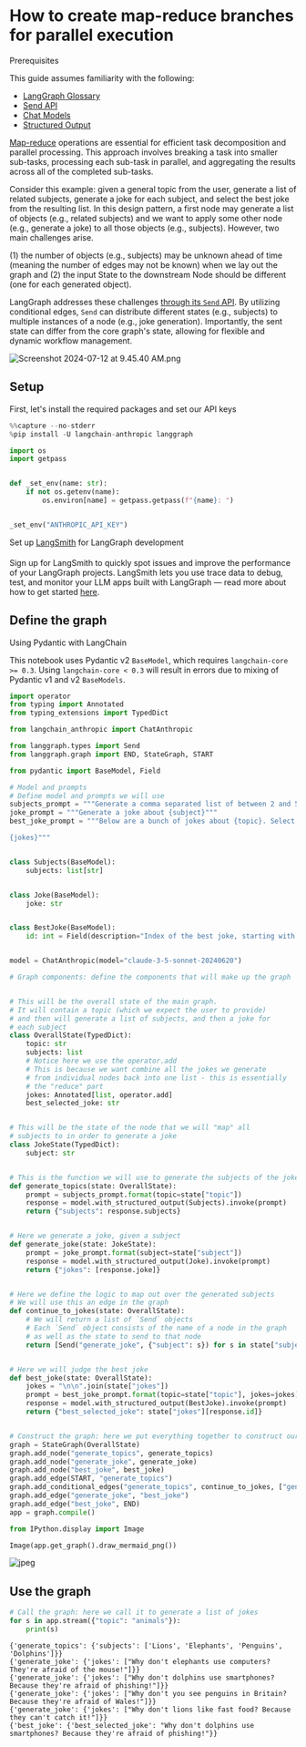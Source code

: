 # How to create map-reduce branches for parallel execution

<div class="admonition tip">
    <p class="admonition-title">Prerequisites</p>
    <p>
        This guide assumes familiarity with the following:
        <ul>
            <li>
                <a href="https://langchain-ai.github.io/langgraph/concepts/low_level/">
                    LangGraph Glossary
                </a>
            </li>
            <li>
                <a href="https://langchain-ai.github.io/langgraph/concepts/low_level/#send">
                    Send API
                </a>
            </li>
            <li>
                <a href="https://python.langchain.com/docs/concepts/#chat-models/">
                    Chat Models
                </a>
            </li>        
            <li>
                <a href="https://python.langchain.com/docs/concepts/#structured-output">
                    Structured Output
                </a>
            </li>        
        </ul>
    </p>
</div> 


[Map-reduce](https://en.wikipedia.org/wiki/MapReduce) operations are essential for efficient task decomposition and parallel processing. This approach involves breaking a task into smaller sub-tasks, processing each sub-task in parallel, and aggregating the results across all of the completed sub-tasks. 

Consider this example: given a general topic from the user, generate a list of related subjects, generate a joke for each subject, and select the best joke from the resulting list. In this design pattern, a first node may generate a list of objects (e.g., related subjects) and we want to apply some other node (e.g., generate a joke) to all those objects (e.g., subjects). However, two main challenges arise.
 
(1) the number of objects (e.g., subjects) may be unknown ahead of time (meaning the number of edges may not be known) when we lay out the graph and (2) the input State to the downstream Node should be different (one for each generated object).
  
LangGraph addresses these challenges [through its `Send` API](https://langchain-ai.github.io/langgraph/concepts/low_level/#send). By utilizing conditional edges, `Send` can distribute different states (e.g., subjects) to multiple instances of a node (e.g., joke generation). Importantly, the sent state can differ from the core graph's state, allowing for flexible and dynamic workflow management. 

![Screenshot 2024-07-12 at 9.45.40 AM.png](a108ffc8-6136-4cd7-a6f9-579e41a5a786.png)

## Setup

First, let's install the required packages and set our API keys


```python
%%capture --no-stderr
%pip install -U langchain-anthropic langgraph
```


```python
import os
import getpass


def _set_env(name: str):
    if not os.getenv(name):
        os.environ[name] = getpass.getpass(f"{name}: ")


_set_env("ANTHROPIC_API_KEY")
```

<div class="admonition tip">
    <p class="admonition-title">Set up <a href="https://smith.langchain.com">LangSmith</a> for LangGraph development</p>
    <p style="padding-top: 5px;">
        Sign up for LangSmith to quickly spot issues and improve the performance of your LangGraph projects. LangSmith lets you use trace data to debug, test, and monitor your LLM apps built with LangGraph — read more about how to get started <a href="https://docs.smith.langchain.com">here</a>. 
    </p>
</div>

## Define the graph

<div class="admonition note">
    <p class="admonition-title">Using Pydantic with LangChain</p>
    <p>
        This notebook uses Pydantic v2 <code>BaseModel</code>, which requires <code>langchain-core >= 0.3</code>. Using <code>langchain-core < 0.3</code> will result in errors due to mixing of Pydantic v1 and v2 <code>BaseModels</code>.
    </p>
</div>


```python
import operator
from typing import Annotated
from typing_extensions import TypedDict

from langchain_anthropic import ChatAnthropic

from langgraph.types import Send
from langgraph.graph import END, StateGraph, START

from pydantic import BaseModel, Field

# Model and prompts
# Define model and prompts we will use
subjects_prompt = """Generate a comma separated list of between 2 and 5 examples related to: {topic}."""
joke_prompt = """Generate a joke about {subject}"""
best_joke_prompt = """Below are a bunch of jokes about {topic}. Select the best one! Return the ID of the best one.

{jokes}"""


class Subjects(BaseModel):
    subjects: list[str]


class Joke(BaseModel):
    joke: str


class BestJoke(BaseModel):
    id: int = Field(description="Index of the best joke, starting with 0", ge=0)


model = ChatAnthropic(model="claude-3-5-sonnet-20240620")

# Graph components: define the components that will make up the graph


# This will be the overall state of the main graph.
# It will contain a topic (which we expect the user to provide)
# and then will generate a list of subjects, and then a joke for
# each subject
class OverallState(TypedDict):
    topic: str
    subjects: list
    # Notice here we use the operator.add
    # This is because we want combine all the jokes we generate
    # from individual nodes back into one list - this is essentially
    # the "reduce" part
    jokes: Annotated[list, operator.add]
    best_selected_joke: str


# This will be the state of the node that we will "map" all
# subjects to in order to generate a joke
class JokeState(TypedDict):
    subject: str


# This is the function we will use to generate the subjects of the jokes
def generate_topics(state: OverallState):
    prompt = subjects_prompt.format(topic=state["topic"])
    response = model.with_structured_output(Subjects).invoke(prompt)
    return {"subjects": response.subjects}


# Here we generate a joke, given a subject
def generate_joke(state: JokeState):
    prompt = joke_prompt.format(subject=state["subject"])
    response = model.with_structured_output(Joke).invoke(prompt)
    return {"jokes": [response.joke]}


# Here we define the logic to map out over the generated subjects
# We will use this an edge in the graph
def continue_to_jokes(state: OverallState):
    # We will return a list of `Send` objects
    # Each `Send` object consists of the name of a node in the graph
    # as well as the state to send to that node
    return [Send("generate_joke", {"subject": s}) for s in state["subjects"]]


# Here we will judge the best joke
def best_joke(state: OverallState):
    jokes = "\n\n".join(state["jokes"])
    prompt = best_joke_prompt.format(topic=state["topic"], jokes=jokes)
    response = model.with_structured_output(BestJoke).invoke(prompt)
    return {"best_selected_joke": state["jokes"][response.id]}


# Construct the graph: here we put everything together to construct our graph
graph = StateGraph(OverallState)
graph.add_node("generate_topics", generate_topics)
graph.add_node("generate_joke", generate_joke)
graph.add_node("best_joke", best_joke)
graph.add_edge(START, "generate_topics")
graph.add_conditional_edges("generate_topics", continue_to_jokes, ["generate_joke"])
graph.add_edge("generate_joke", "best_joke")
graph.add_edge("best_joke", END)
app = graph.compile()
```


```python
from IPython.display import Image

Image(app.get_graph().draw_mermaid_png())
```




    
![jpeg](output_8_0.jpg)
    



## Use the graph


```python
# Call the graph: here we call it to generate a list of jokes
for s in app.stream({"topic": "animals"}):
    print(s)
```

    {'generate_topics': {'subjects': ['Lions', 'Elephants', 'Penguins', 'Dolphins']}}
    {'generate_joke': {'jokes': ["Why don't elephants use computers? They're afraid of the mouse!"]}}
    {'generate_joke': {'jokes': ["Why don't dolphins use smartphones? Because they're afraid of phishing!"]}}
    {'generate_joke': {'jokes': ["Why don't you see penguins in Britain? Because they're afraid of Wales!"]}}
    {'generate_joke': {'jokes': ["Why don't lions like fast food? Because they can't catch it!"]}}
    {'best_joke': {'best_selected_joke': "Why don't dolphins use smartphones? Because they're afraid of phishing!"}}
    
